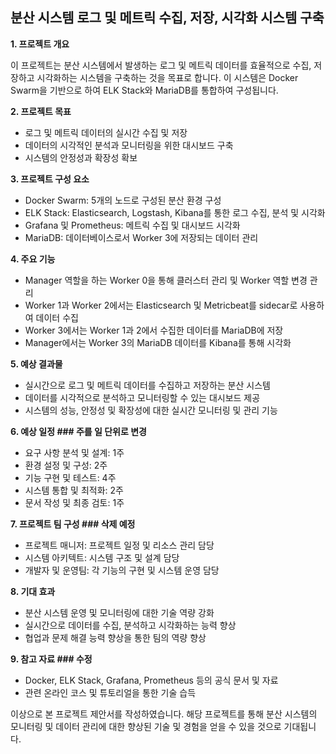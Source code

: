 ## 분산 시스템 로그 및 메트릭 수집, 저장, 시각화 시스템 구축

**1. 프로젝트 개요**

이 프로젝트는 분산 시스템에서 발생하는 로그 및 메트릭 데이터를 효율적으로 수집, 저장하고 시각화하는 시스템을 구축하는 것을 목표로 합니다. 이 시스템은 Docker Swarm을 기반으로 하여 ELK Stack와 MariaDB를 통합하여 구성됩니다.

**2. 프로젝트 목표**

- 로그 및 메트릭 데이터의 실시간 수집 및 저장
- 데이터의 시각적인 분석과 모니터링을 위한 대시보드 구축
- 시스템의 안정성과 확장성 확보

**3. 프로젝트 구성 요소**

- Docker Swarm: 5개의 노드로 구성된 분산 환경 구성
- ELK Stack: Elasticsearch, Logstash, Kibana를 통한 로그 수집, 분석 및 시각화
- Grafana 및 Prometheus: 메트릭 수집 및 대시보드 시각화
- MariaDB: 데이터베이스로서 Worker 3에 저장되는 데이터 관리

**4. 주요 기능**

- Manager 역할을 하는 Worker 0을 통해 클러스터 관리 및 Worker 역할 변경 관리
- Worker 1과 Worker 2에서는 Elasticsearch 및 Metricbeat를 sidecar로 사용하여 데이터 수집
- Worker 3에서는 Worker 1과 2에서 수집한 데이터를 MariaDB에 저장
- Manager에서는 Worker 3의 MariaDB 데이터를 Kibana를 통해 시각화

**5. 예상 결과물**

- 실시간으로 로그 및 메트릭 데이터를 수집하고 저장하는 분산 시스템
- 데이터를 시각적으로 분석하고 모니터링할 수 있는 대시보드 제공
- 시스템의 성능, 안정성 및 확장성에 대한 실시간 모니터링 및 관리 기능

**6. 예상 일정 ### 주를 일 단위로 변경**

- 요구 사항 분석 및 설계: 1주
- 환경 설정 및 구성: 2주
- 기능 구현 및 테스트: 4주
- 시스템 통합 및 최적화: 2주
- 문서 작성 및 최종 검토: 1주

**7. 프로젝트 팀 구성 ### 삭제 예정**

- 프로젝트 매니저: 프로젝트 일정 및 리소스 관리 담당
- 시스템 아키텍트: 시스템 구조 및 설계 담당
- 개발자 및 운영팀: 각 기능의 구현 및 시스템 운영 담당

**8. 기대 효과**

- 분산 시스템 운영 및 모니터링에 대한 기술 역량 강화
- 실시간으로 데이터를 수집, 분석하고 시각화하는 능력 향상
- 협업과 문제 해결 능력 향상을 통한 팀의 역량 향상

**9. 참고 자료 ### 수정**

- Docker, ELK Stack, Grafana, Prometheus 등의 공식 문서 및 자료
- 관련 온라인 코스 및 튜토리얼을 통한 기술 습득

이상으로 본 프로젝트 제안서를 작성하였습니다. 해당 프로젝트를 통해 분산 시스템의 모니터링 및 데이터 관리에 대한 향상된 기술 및 경험을 얻을 수 있을 것으로 기대됩니다.

</aside>
